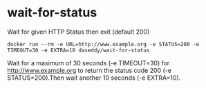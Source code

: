 # wait-for-status
Wait for given HTTP Status then exit (default 200)

```
docker run --rm -e URL=http://www.example.org -e STATUS=200 -e TIMEOUT=30 -e EXTRA=10 daseddy/wait-for-status
```
Wait for a maximum of 30 seconds (-e TIMEOUT=30) for http://www.example.org to return the status code 200 (-e STATUS=200).Then wait another 10 seconds (-e EXTRA=10).
